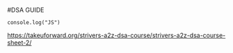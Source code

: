 #DSA GUIDE

```
console.log("JS")
```

https://takeuforward.org/strivers-a2z-dsa-course/strivers-a2z-dsa-course-sheet-2/
